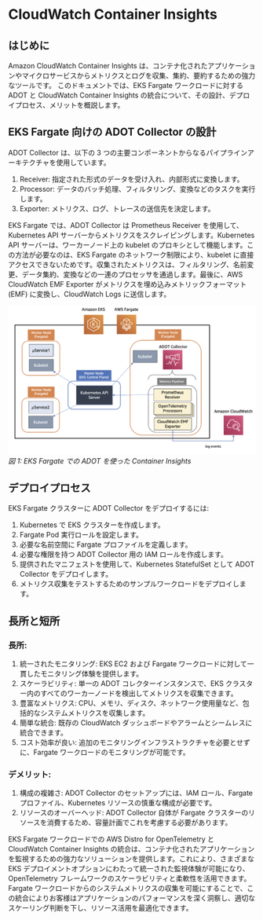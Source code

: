 # CloudWatch Container Insights

## はじめに

Amazon CloudWatch Container Insights は、コンテナ化されたアプリケーションやマイクロサービスからメトリクスとログを収集、集約、要約するための強力なツールです。
このドキュメントでは、EKS Fargate ワークロードに対する ADOT と CloudWatch Container Insights の統合について、その設計、デプロイプロセス、メリットを概説します。

## EKS Fargate 向けの ADOT Collector の設計

ADOT Collector は、以下の 3 つの主要コンポーネントからなるパイプラインアーキテクチャを使用しています。

1. Receiver: 指定された形式のデータを受け入れ、内部形式に変換します。
2. Processor: データのバッチ処理、フィルタリング、変換などのタスクを実行します。
3. Exporter: メトリクス、ログ、トレースの送信先を決定します。

EKS Fargate では、ADOT Collector は Prometheus Receiver を使用して、Kubernetes API サーバーからメトリクスをスクレイピングします。Kubernetes API サーバーは、ワーカーノード上の kubelet のプロキシとして機能します。この方法が必要なのは、EKS Fargate のネットワーク制限により、kubelet に直接アクセスできないためです。収集されたメトリクスは、フィルタリング、名前変更、データ集約、変換などの一連のプロセッサを通過します。最後に、AWS CloudWatch EMF Exporter がメトリクスを埋め込みメトリックフォーマット (EMF) に変換し、CloudWatch Logs に送信します。

![CI EKS fargate with ADOT](./images/cieksfargateadot.png)
*図 1: EKS Fargate での ADOT を使った Container Insights*
<!--https://aws.amazon.com/jp/blogs/news/introducing-amazon-cloudwatch-container-insights-for-amazon-eks-fargate-using-aws-distro-for-opentelemetry/
-->

## デプロイプロセス

EKS Fargate クラスターに ADOT Collector をデプロイするには:

1. Kubernetes で EKS クラスターを作成します。
2. Fargate Pod 実行ロールを設定します。
3. 必要な名前空間に Fargate プロファイルを定義します。
4. 必要な権限を持つ ADOT Collector 用の IAM ロールを作成します。
5. 提供されたマニフェストを使用して、Kubernetes StatefulSet として ADOT Collector をデプロイします。
6. メトリクス収集をテストするためのサンプルワークロードをデプロイします。

## 長所と短所

### 長所:

1. 統一されたモニタリング: EKS EC2 および Fargate ワークロードに対して一貫したモニタリング体験を提供します。
2. スケーラビリティ: 単一の ADOT コレクターインスタンスで、EKS クラスター内のすべてのワーカーノードを検出してメトリクスを収集できます。
3. 豊富なメトリクス: CPU、メモリ、ディスク、ネットワーク使用量など、包括的なシステムメトリクスを収集します。
4. 簡単な統合: 既存の CloudWatch ダッシュボードやアラームとシームレスに統合できます。
5. コスト効率が良い: 追加のモニタリングインフラストラクチャを必要とせずに、Fargate ワークロードのモニタリングが可能です。

### デメリット:

1. 構成の複雑さ: ADOT Collector のセットアップには、IAM ロール、Fargate プロファイル、Kubernetes リソースの慎重な構成が必要です。
2. リソースのオーバーヘッド: ADOT Collector 自体が Fargate クラスターのリソースを消費するため、容量計画でこれを考慮する必要があります。

EKS Fargate ワークロードでの AWS Distro for OpenTelemetry と CloudWatch Container Insights の統合は、コンテナ化されたアプリケーションを監視するための強力なソリューションを提供します。これにより、さまざまな EKS デプロイメントオプションにわたって統一された監視体験が可能になり、OpenTelemetry フレームワークのスケーラビリティと柔軟性を活用できます。Fargate ワークロードからのシステムメトリクスの収集を可能にすることで、この統合によりお客様はアプリケーションのパフォーマンスを深く洞察し、適切なスケーリング判断を下し、リソース活用を最適化できます。
